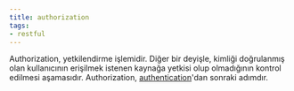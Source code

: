 ```yaml
---
title: authorization
tags:
- restful
---
```


Authorization, yetkilendirme işlemidir. Diğer bir deyişle, kimliği doğrulanmış olan kullanıcının erişilmek istenen kaynağa yetkisi olup olmadığının kontrol edilmesi aşamasıdır. Authorization, [authentication](/authentication)'dan sonraki adımdır.
